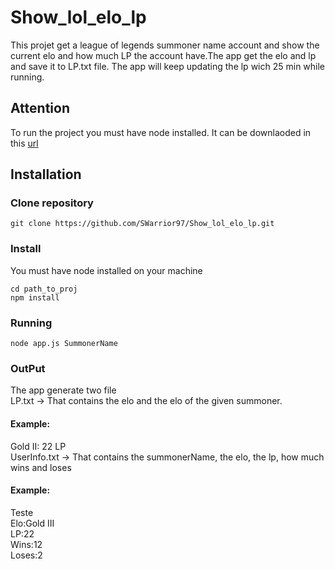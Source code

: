 # Show_lol_elo_lp


This projet get a league of legends summoner name account and show the current elo and how much LP the account have.The app get the elo and lp and save it to LP.txt file. The app will keep updating the lp wich 25 min while running.

## Attention
To run the project you must have node installed. It can be downlaoded in this [url](https://nodejs.org/en/download/) 

## Installation
### Clone repository

```shell
git clone https://github.com/SWarrior97/Show_lol_elo_lp.git
```

### Install
You must have node installed on your machine
```shell
cd path_to_proj
npm install
```
### Running
```shell
node app.js SummonerName
```

### OutPut
The app generate two file<br>
LP.txt -> That contains the elo and the elo of the given summoner.<br>
#### Example:
Gold II: 22 LP<br>
UserInfo.txt -> That contains the summonerName, the elo, the lp, how much wins and loses <br>
#### Example:
Teste <br>
Elo:Gold III <br>
LP:22 <br>
Wins:12 <br>
Loses:2 <br>
